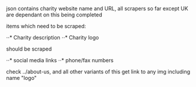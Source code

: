 json contains charity website name and URL, all scrapers so far except UK are dependant on this being completed

items which need to be scraped:

⋅⋅* Charity description
⋅⋅* Charity logo

should be scraped

⋅⋅* social media links
⋅⋅* phone/fax numbers

check ../about-us, and all other variants of this
get link to any img including name "logo"

